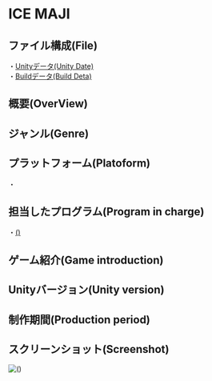 # ICE MAJI

## ファイル構成(File)

・[Unityデータ(Unity Date)]()<br>
・[Buildデータ(Build Deta)]()<br>
## 概要(OverView)<br>

## ジャンル(Genre)<br>


## プラットフォーム(Platoform)
・

## 担当したプログラム(Program in charge)
・[()]()<br>
## ゲーム紹介(Game introduction)
## Unityバージョン(Unity version)
## 制作期間(Production period)
## スクリーンショット(Screenshot)
![()]()

